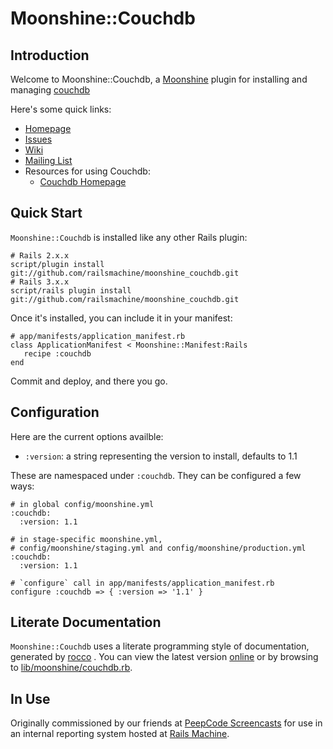Moonshine::Couchdb
==================

Introduction
------------

Welcome to Moonshine::Couchdb, a [Moonshine](http://github.com/railsmachine/moonshine) plugin for installing and managing [couchdb](http://www.couchbase.com/products-and-services/couchbase-single-server)

Here's some quick links:

 * [Homepage](http://github.com/railsmachine/moonshine_couchdb)
 * [Issues](http://github.com/railsmachine/moonshine_couchdb/issues) 
 * [Wiki](http://github.com/railsmachine/moonshine_couchdb/wiki) 
 * [Mailing List](http://groups.google.com/group/railsmachine-moonshine)
 * Resources for using Couchdb:
   * [Couchdb Homepage](http://www.google.com/search?q=couchdb)

Quick Start
-----------

`Moonshine::Couchdb` is installed like any other Rails plugin:

    # Rails 2.x.x
    script/plugin install git://github.com/railsmachine/moonshine_couchdb.git
    # Rails 3.x.x
    script/rails plugin install git://github.com/railsmachine/moonshine_couchdb.git

Once it's installed, you can include it in your manifest:

    # app/manifests/application_manifest.rb
    class ApplicationManifest < Moonshine::Manifest:Rails
       recipe :couchdb
    end

Commit and deploy, and there you go.

Configuration
---------------------

Here are the current options availble:

 * `:version`: a string representing the version to install, defaults to 1.1

These are namespaced under `:couchdb`. They can be configured a few ways:

    # in global config/moonshine.yml
    :couchdb:
      :version: 1.1

    # in stage-specific moonshine.yml,
    # config/moonshine/staging.yml and config/moonshine/production.yml
    :couchdb:
      :version: 1.1

    # `configure` call in app/manifests/application_manifest.rb
    configure :couchdb => { :version => '1.1' }

Literate Documentation
----------------------

`Moonshine::Couchdb` uses a literate programming style of documentation, generated by [rocco](https://github.com/rtomayko/rocco) . You can view the latest version [online](http://railsmachine.github.com/moonshine_couchdb) or by browsing to [lib/moonshine/couchdb.rb](lib/moonshine/couchdb.html).

In Use
----------

Originally commissioned by our friends at [PeepCode Screencasts](http://peepcode.com)
for use in an internal reporting system hosted at
[Rails Machine](http://railsmachine.com).

